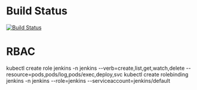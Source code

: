 # Build Status
[![Build Status](https://mtvlabcicda1-app.brainupgrade.in/buildStatus/icon?job=gitops-apps-hello-multi-branch%2Fmain&build=1)](https://mtvlabcicda1-app.brainupgrade.in/job/gitops-apps-hello-multi-branch/job/main/1/console)

# RBAC
kubectl create role jenkins -n jenkins --verb=create,list,get,watch,delete --resource=pods,pods/log,pods/exec,deploy,svc
kubectl create rolebinding jenkins -n jenkins --role=jenkins --serviceaccount=jenkins/default
